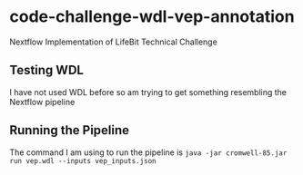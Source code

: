 # code-challenge-wdl-vep-annotation
Nextflow Implementation of LifeBit Technical Challenge

## Testing WDL
I have not used WDL before so am trying to get something resembling the Nextflow pipeline

## Running the Pipeline
The command I am using to run the pipeline is `java -jar cromwell-85.jar run vep.wdl --inputs vep_inputs.json`
